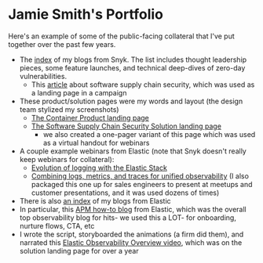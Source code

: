 # Jamie Smith's Portfolio

Here's an example of some of the public-facing collateral that I've put together over the past few years.

* The [index](https://snyk.io/contributors/jamie-smith/) of my blogs from Snyk. The list includes thought leadership pieces, some feature launches, and technical deep-dives of zero-day vulnerabilities.  
  * This [article](https://snyk.io/articles/software-supply-chain-security/) about software supply chain security, which was used as a landing page in a campaign  
* These product/solution pages were my words and layout (the design team stylized my screenshots)  
  * [The Container Product landing page](https://snyk.io/product/container-vulnerability-management/)  
  * [The Software Supply Chain Security Solution landing page](https://snyk.io/solutions/software-supply-chain-security/)  
    * we also created a one-pager variant of this page which was used as a virtual handout for webinars  
* A couple example webinars from Elastic (note that Snyk doesn't really keep webinars for collateral):  
  * [Evolution of logging with the Elastic Stack](https://www.elastic.co/elasticon/archive/2021/solution-series/emea/evolution-of-logging-with-the-elastic-stack)  
  * [Combining logs, metrics, and traces for unified observability](https://www.elastic.co/elasticon/archive/2021/event/north-america/combining-logs-metrics-and-traces-for-unified-observability) (I also packaged this one up for sales engineers to present at meetups and customer presentations, and it was used dozens of times)  
* There is also [an index](https://www.elastic.co/blog/author/jamie-smith) of my blogs from Elastic  
* In particular, this [APM how-to blog](https://www.elastic.co/blog/monitoring-applications-with-elasticsearch-and-elastic-apm) from Elastic, which was the overall top observability blog for hits- we used this a LOT- for onboarding, nurture flows, CTA, etc  
* I wrote the script, storyboarded the animations (a firm did them), and narrated this [Elastic Observability Overview video](https://www.youtube.com/watch?v=uCX24hRBULY), which was on the solution landing page for over a year
